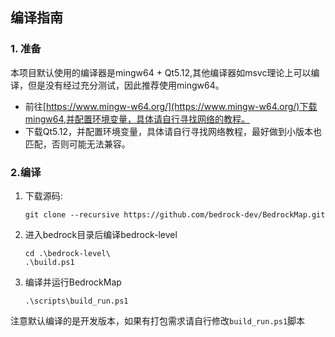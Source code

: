 ## 编译指南

### 1. 准备

本项目默认使用的编译器是mingw64 + Qt5.12,其他编译器如msvc理论上可以编译，但是没有经过充分测试，因此推荐使用mingw64。
- 前往[https://www.mingw-w64.org/](https://www.mingw-w64.org/)下载mingw64,并配置环境变量，具体请自行寻找网络的教程。
- 下载Qt5.12，并配置环境变量，具体请自行寻找网络教程，最好做到小版本也匹配，否则可能无法兼容。

### 2.编译

1. 下载源码:

    ```shell
    git clone --recursive https://github.com/bedrock-dev/BedrockMap.git
    ```
2. 进入bedrock目录后编译bedrock-level
    ```shell
    cd .\bedrock-level\
    .\build.ps1
    ```
3. 编译并运行BedrockMap
    ```shell
    .\scripts\build_run.ps1
    ```
注意默认编译的是开发版本，如果有打包需求请自行修改`build_run.ps1`脚本


